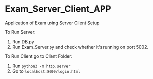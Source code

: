 # Exam_Server_Client_APP
Application of Exam using Server Client Setup


To Run Server:

1. Run DB.py
2. Run Exam_Server.py and check whether it's running on port 5002.

To Run Client go to Client Folder:

1. Run ```python3 -m http.server```
2. Go to ```localhost:8000/login.html```
